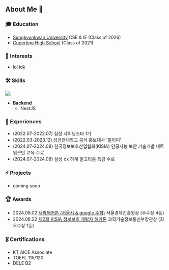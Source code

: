 ## About Me 🍒

### 🎓 Education
- [Sungkyunkwan University](https://www.skku.ac.kr/skku/index.do) CSE & IE (Class of 2026)
- [Cupertino High School](https://chs.fuhsd.org/) (Class of 2021)

### 👾 Interests
- lol idk

### 🛠️ Skills
<p>
  <a href="https://skillicons.dev">
    <img src="https://skillicons.dev/icons?i=c,cpp,nestjs,python" />
  </a>
  <br/>
</p>

- **Backend**
  - NestJS
  
### 🚀 Experiences
- (2022.07-2022.07) 삼성 샤이닝스타 1기
- (2022.03-2023.12) 성균관대학교 공식 홍보대사 '알리미'
- (2024.07-2024.08) 한국정보보호산업협회(KISIA) 인공지능 보안 기술개발 네트워크반 교육 수료
- (2024.07-2024.08) 삼성 dx 하계 알고리즘 특강 수료

### ⚡ Projects
- coming soon

### 🏆 Awards
- 2024.08.02 [새싹해커톤 (서울시 & google 주최)](https://www.yna.co.kr/view/AKR20240802119700004) 서울경제진흥원상 (우수상 4등)
- 2024.08.22 [제2회 KISIA 정보보호 개발자 해커톤](https://www.boannews.com/media/view.asp?idx=132213&direct=mobile) 과학기술정보통신부장관상 (최우수상 1등)

### 🎖️ Certifications
- KT AICE Associate
- TOEFL 115/120
- DELE B2
